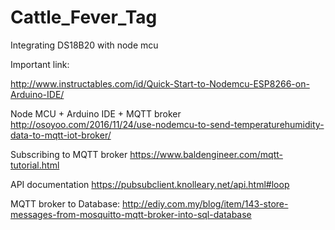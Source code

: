 # Cattle_Fever_Tag
Integrating DS18B20 with node mcu


Important link:

http://www.instructables.com/id/Quick-Start-to-Nodemcu-ESP8266-on-Arduino-IDE/

Node MCU + Arduino IDE + MQTT broker
http://osoyoo.com/2016/11/24/use-nodemcu-to-send-temperaturehumidity-data-to-mqtt-iot-broker/

Subscribing to MQTT broker
https://www.baldengineer.com/mqtt-tutorial.html

API documentation
https://pubsubclient.knolleary.net/api.html#loop



MQTT broker to Database:
http://ediy.com.my/blog/item/143-store-messages-from-mosquitto-mqtt-broker-into-sql-database






